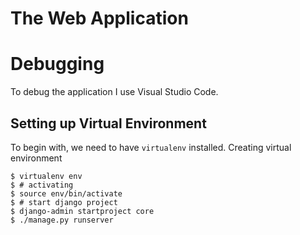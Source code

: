 # The Web Application

# Debugging

To debug the application I use Visual Studio Code.

## Setting up Virtual Environment
To begin with, we need to have `virtualenv` installed. Creating virtual environment

```
$ virtualenv env
$ # activating
$ source env/bin/activate
$ # start django project
$ django-admin startproject core
$ ./manage.py runserver
```


